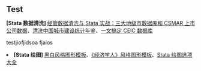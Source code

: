 <h1 id="test"></h1>

<h2 style="margin: 30px 0px 10px;">Test</h2>


<strong>[Stata 数据清洗] </strong><a href="https://mp.weixin.qq.com/s/D0cYVPJJsNiu61GcYwV6cg">经管数据清洗与 Stata 实战：三大地级市数据库和 CSMAR 上市公司数据</a>、<a href="https://www.lianxh.cn/details/889.html">清洗中国城市建设统计年鉴</a>、<a href="https://www.lianxh.cn/details/923.html">一文搞定 CEIC 数据库</a>

testjiofjidsoa fjaios 

<li><strong>[Stata 绘图] </strong><a href="https://www.xiaohongshu.com/explore/631481cf0000000012016207?app_platform=android&app_version=8.9.0&ignoreEngage=true&share_from_user_hidden=true&type=normal&xhsshare=WeixinSession&appuid=5df0648d000000000100bd79&apptime=1698844733">黑白风格图形模板</a>、<a href="https://www.xiaohongshu.com/explore/631027090000000012009870?app_platform=android&app_version=8.9.0&ignoreEngage=true&share_from_user_hidden=true&type=normal&xhsshare=WeixinSession&appuid=5df0648d000000000100bd79&apptime=1698844757">《经济学人》风格图形模板</a>、<a href="https://www.xiaohongshu.com/explore/630f0e4e000000000900d06d?app_platform=android&app_version=8.9.0&ignoreEngage=true&share_from_user_hidden=true&type=normal&xhsshare=WeixinSession&appuid=5df0648d000000000100bd79&apptime=1698844749">Stata 绘图选项大全</a></li>
